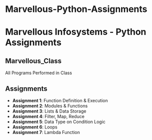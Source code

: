 # Marvellous-Python-Assignments
# Marvellous Infosystems - Python Assignments

## Marvellous_Class
All Programs Performed in Class

## Assignments
- **Assignment 1**: Function Definition & Execution
- **Assignment 2**: Modules & Functions
- **Assignment 3**: Lists & Data Storage
- **Assignment 4**: Filter, Map, Reduce
- **Assignment 5**: Data Type on Condition Logic
- **Assignment 6**: Loops
- **Assignment 7**: Lambda Function

